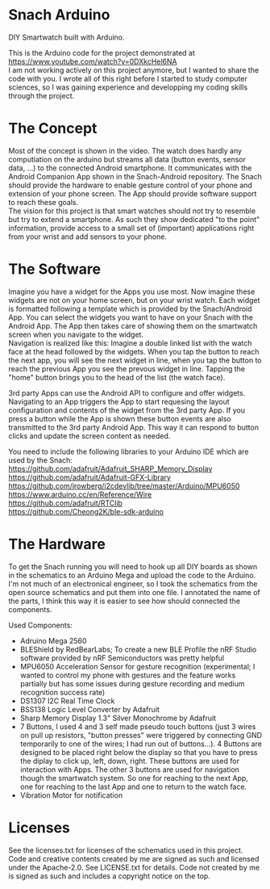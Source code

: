 # Snach Arduino
DIY Smartwatch built with Arduino.

This is the Arduino code for the project demonstrated at https://www.youtube.com/watch?v=0DXkcHel6NA <br>
I am not working actively on this project anymore, but I wanted to share the code with you. I wrote all of this right before I started to study computer sciences, so I was gaining experience and developping my coding skills through the project.

# The Concept
Most of the concept is shown in the video. The watch does hardly any computiation on the arduino but streams all data (button events, sensor data, ...) to the connected Android smartphone. It communicates with the Android Companion App shown in the Snach-Android repository. The Snach should provide the hardware to enable gesture control of your phone and extension of your phone screen. The App should provide software support to reach these goals.  <br>
The vision for this project is that smart watches should not try to resemble but try to extend a smartphone. As such they show dedicated "to the point" information, provide access to a small set of (important) applications right from your wrist and add sensors to your phone.

# The Software
Imagine you have a widget for the Apps you use most. Now imagine these widgets are not on your home screen, but on your wrist watch. Each widget is formatted following a template which is provided by the Snach/Android App. You can select the widgets you want to have on your Snach with the Android App. The App then takes care of showing them on the smartwatch screen when you navigate to the widget. <br>
Navigation is realized like this: Imagine a double linked list with the watch face at the head followed by the widgets. When you tap the button to reach the next app, you will see the next widget in line, when you tap the button to reach the previous App you see the prevous widget in line. Tapping the "home" button brings you to the head of the list (the watch face).

3rd party Apps can use the Android API to configure and offer widgets. Navigating to an App triggers the App to start requesing the layout configuration and contents of the widget from the 3rd party App. If you press a button while the App is shown these button events are also transmitted to the 3rd party Android App. This way it can respond to button clicks and update the screen content as needed.

You need to include the following libraries to your Arduino IDE which are used by the Snach:
https://github.com/adafruit/Adafruit_SHARP_Memory_Display <br>
https://github.com/adafruit/Adafruit-GFX-Library <br>
https://github.com/jrowberg/i2cdevlib/tree/master/Arduino/MPU6050 <br>
https://www.arduino.cc/en/Reference/Wire <br>
https://github.com/adafruit/RTClib <br>
https://github.com/Cheong2K/ble-sdk-arduino <br>

# The Hardware
To get the Snach running you will need to hook up all DIY boards as shown in the schematics to an Arduino Mega and upload the code to the Arduino. I'm not much of an electronical engineer, so I took the schematics from the open source schematics and put them into one file. I annotated the name of the parts, I think this way it is easier to see how should connected the components.

Used Components:
<ul>
<li>Adruino Mega 2560
<li>BLEShield by RedBearLabs; To create a new BLE Profile the nRF Studio software provided by nRF Semiconductors was pretty helpful
<li>MPU6050 Acceleration Sensor for gesture recognition (experimental; I wanted to control my phone with gestures and the feature works partially but has some issues during gesture recording and medium recognition success rate)
<li>DS1307 I2C Real Time Clock
<li>BSS138 Logic Level Converter by Adafruit
<li>Sharp Memory Display 1.3" Silver Monochrome by Adafruit 
<li>7 Buttons, I used 4 and 3 self made pseudo touch buttons (just 3 wires on pull up resistors, "button presses" were triggered by connecting GND temporarily to one of the wires; I had run out of buttons...). 4 Buttons are designed to be placed right below the display so that you have to press the diplay to click up, left, down, right. These buttons are used for interaction with Apps. The other 3 buttons are used for navigation though the smartwatch system. So one for reaching to the next App, one for reaching to the last App and one to return to the watch face.
<li>Vibration Motor for notification
</ul>

# Licenses
See the licenses.txt for licenses of the schematics used in this project. Code and creative contents created by me are signed as such and licensed under the Apache-2.0. See LICENSE.txt for details. Code not created by me is signed as such and includes a copyright notice on the top.
